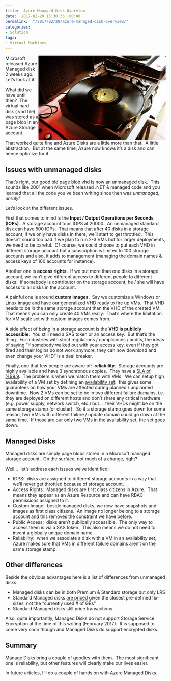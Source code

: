 ```yaml
---
title:  Azure Managed Disk–Overview
date:  2017-02-20 15:30:36 +00:00
permalink:  "/2017/02/20/azure-managed-disk-overview/"
categories:
- Solution
tags:
- Virtual Machines
---
```

<a href="assets/2017/2/azure-managed-disk-overview/pexels-photo-1965201.jpg"><img style="background-image:none;float:right;padding-top:0;padding-left:0;display:inline;padding-right:0;border-width:0;" title="pexels-photo-196520[1]" src="assets/2017/2/azure-managed-disk-overview/pexels-photo-1965201_thumb.jpg" alt="pexels-photo-196520[1]" width="400" height="266" align="right" border="0" /></a>

Microsoft released Azure Managed disk 2 weeks ago.  Let’s look at it!

What did we have until then?  The virtual hard disk (.vhd file) was stored as a page blob in an Azure Storage account.

That worked quite fine and Azure Disks are a little more than that.  A little abstraction.  But at the same time, Azure now knows it’s a disk and can hence optimize for it.
<h2>Issues with unmanaged disks</h2>
That’s right, our good old page blob vhd is now an unmanaged disk.  This sounds like 2001 when Microsoft released .NET &amp; managed code and you learned that all the code you’ve been writing since then was <em>unmanaged</em>, <em>unruly!</em>

Let’s look at the different issues.

First that comes to mind is the <strong>Input / Output Operations per Seconds (IOPs)</strong>.  A storage account tops IOPS at 20000.  An unmanaged standard disk can have 500 IOPs.  That means that after 40 disks in a storage account, if we only have disks in there, we’ll start to get throttled.  This doesn’t sound too bad if we plan to run 2-3 VMs but for larger deployments, we need to be careful.  Of course, we could choose to put each VHD in different storage account but a subscription is limited to 100 storage accounts and also, it adds to management (managing the domain names &amp; access keys of 100 accounts for instance).

Another one is <strong>access rights</strong>.  If we put more than one disks in a storage account, we can’t give different access to different people to different disks:  if somebody is contributor on the storage account, he / she will have access to all disks in the account.

A painful one is around <strong>custom images</strong>.  Say we customize a Windows or Linux image and have our generalized VHD ready to fire up VMs.  That VHD needs to be in the same storage account than the VHD of the created VM.  That means you can only create 40 VMs really.  That’s where the limitation for VM scale set with custom images comes from.

A side effect of being in a storage account is the <strong>VHD is publicly accessible</strong>.  You still need a SAS token or an access key.  But that’s the thing.  For industries with strict regulations / compliances / audits, the ideas of saying “if somebody walked out with your access key, even if they got fired and their logins do not work anymore, they can now download and even change your VHD” is a deal breaker.

Finally, one that few people are aware of:  <strong>reliability</strong>.  Storage accounts are highly available and have 3 synchronous copies.  They have a <a href="https://azure.microsoft.com/en-us/support/legal/sla/storage/v1_1/" target="_blank">SLA of %99.9</a>.  The problem is when we match them with VMs.  We can setup high availability of a VM set by defining an <a href="https://vincentlauzon.com/2015/10/21/azure-basics-availability-sets/" target="_blank">availability set</a>:  this gives some guarantees on how your VMs are affected during planned / unplanned downtime.  Now 2 VMs can be set to be in two different failure domains, i.e. they are deployed on different hosts and don’t share any critical hardware (e.g. power supply, network switch, etc.) but…  their VHDs might be on the same storage stamp (or cluster).  So if a storage stamp goes down for some reason, two VMs with different failure / update domain could go down at the same time.  If those are our only two VMs in the availability set, the set goes down.
<h2>Managed Disks</h2>
Managed disks are simply page blobs stored in a Microsoft managed storage account.  On the surface, not much of a change, right?

Well…  let’s address each issues we’ve identified:
<ul>
 	<li>IOPS:  disks are assigned to different storage accounts in a way that we’ll never get throttled because of storage account.</li>
 	<li>Access Rights:  Managed disks are first class citizens in Azure.  That means they appear as an Azure Resource and can have RBAC permissions assigned to it.</li>
 	<li>Custom Image:  beside managed disks, we now have snapshots and images as first class citizens.  An image no longer belong to a storage account and this removes the constraint we have before.</li>
 	<li>Public Access:  disks aren’t publically accessible.  The only way to access them is via a SAS token.  This also means we do not need to invent a globally unique domain name.</li>
 	<li>Reliability:  when we associate a disk with a VM in an availability set, Azure makes sure that VMs in different failure domains aren’t on the same storage stamp.</li>
</ul>
<h2>Other differences</h2>
Beside the obvious advantages here is a list of differences from unmanaged disks:
<ul>
 	<li>Managed disks can be in both Premium &amp; Standard storage but only LRS</li>
 	<li>Standard Managed disks <a href="https://azure.microsoft.com/en-us/pricing/details/managed-disks/" target="_blank">are priced</a> given the closest pre-defined fix-sizes, not the “currently used # of GBs”</li>
 	<li>Standard Managed disks still price transactions</li>
</ul>
Also, quite importantly, Managed Disks do not support Storage Service Encryption at the time of this writing (February 2017).  It is supposed to come very soon though and Managed Disks do support encrypted disks.
<h2>Summary</h2>
Manage Disks bring a couple of goodies with them.  The most significant one is reliability, but other features will clearly make our lives easier.

In future articles, I’ll do a couple of hands on with Azure Managed Disks.